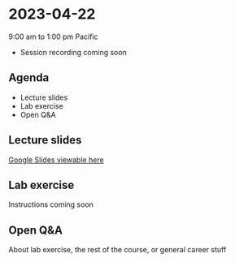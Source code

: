 # 2023-04-22
9:00 am to 1:00 pm Pacific
* Session recording coming soon

## Agenda
* Lecture slides
* Lab exercise
* Open Q&A

## Lecture slides
[Google Slides viewable here](https://docs.google.com/presentation/d/1FwfADd1Xi9IXxTjsqnUq2HsyP5yJJ_GklyyWq7H370s/edit?usp=sharing)

## Lab exercise
Instructions coming soon

## Open Q&A
About lab exercise, the rest of the course, or general career stuff
